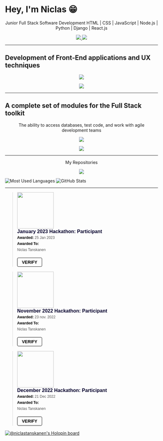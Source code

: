 # Hey, I'm Niclas :grin:


<p align="center">Junior Full Stack Software Development HTML | CSS | JavaScript | Node.js | Python | Django | React.js</p>

<p align="center">
  <a href="https://www.linkedin.com/in/niclastanskanen/">
    <img src="https://skillicons.dev/icons?i=linkedin" />
  </a>
  <a href="https://discord.com/users/benyah#9490" />
    <img src="https://skillicons.dev/icons?i=discord" />
  </a>
</p>

----

## Development of **Front-End** applications and UX techniques

<p align="center">
  <a href="https://skillicons.dev">
    <img src="https://skillicons.dev/icons?i=html,css,js,react" />
  </a>
</p>
<p align="center">
  <a href="https://skillicons.dev">
    <img src="https://skillicons.dev/icons?i=bootstrap,tailwind" />
  </a>
</p>

-----


## A complete set of modules for the **Full Stack** toolkit

<p align="center">The ability to access databases, test code, and work with agile development teams</p>

<p align="center">
  <a href="https://skillicons.dev">
    <img src="https://skillicons.dev/icons?i=py,django,jquery,postgres,jest,nodejs,flask,mysql" />
  </a>
</p>

<p align="center">
  <a href="https://skillicons.dev">
    <img src="https://skillicons.dev/icons?i=heroku,git" />
  </a>
</p>

----

<p align="center">My Repositories</p>
<p align="center">
  <a href="[https://skillicons.dev](https://github.com/niclastanskanen?tab=repositories)">
    <img src="https://skillicons.dev/icons?i=github" />
  </a>
</p>

![Most Used Languages](https://github-readme-stats.vercel.app/api/top-langs?username=niclastanskanen&show_icons=true&locale=en&layout=compact&theme=tokyonight) ![GitHub Stats](https://github-readme-stats.vercel.app/api?username=niclastanskanen&show_icons=true&theme=tokyonight)

----

<blockquote class="badgr-badge" style="font-family: Helvetica, Roboto, &quot;Segoe UI&quot;, Calibri, sans-serif;"><a href="https://api.eu.badgr.io/public/assertions/7XK1LNZkSUGz4JjkyGl1gA?identity__email=niclastanskanen%40hotmail.com"><img width="120px" height="120px" src="https://api.eu.badgr.io/public/assertions/7XK1LNZkSUGz4JjkyGl1gA/image"></a><p class="badgr-badge-name" style="hyphens: auto; overflow-wrap: break-word; word-wrap: break-word; margin: 0; font-size: 16px; font-weight: 600; font-style: normal; font-stretch: normal; line-height: 1.25; letter-spacing: normal; text-align: left; color: #05012c;">January 2023 Hackathon: Participant</p><p class="badgr-badge-date" style="margin: 0; font-size: 12px; font-style: normal; font-stretch: normal; line-height: 1.67; letter-spacing: normal; text-align: left; color: #555555;"><strong style="font-size: 12px; font-weight: bold; font-style: normal; font-stretch: normal; line-height: 1.67; letter-spacing: normal; text-align: left; color: #000;">Awarded: </strong>25 Jan 2023</p><p class="badgr-badge-recipient" style="margin: 0; font-size: 12px; font-style: normal; font-stretch: normal; line-height: 1.67; letter-spacing: normal; text-align: left; color: #555555;"><strong style="font-size: 12px; font-weight: bold; font-style: normal; font-stretch: normal; line-height: 1.67; letter-spacing: normal; text-align: left; color: #000;">Awarded To: </strong><span style="display: block;"> Niclas Tanskanen</span></p><p style="margin: 16px 0; padding: 0;"><a class="badgr-badge-verify" target="_blank" href="https://badgecheck.io?url=https%3A%2F%2Fapi.eu.badgr.io%2Fpublic%2Fassertions%2F7XK1LNZkSUGz4JjkyGl1gA%3Fidentity__email%3Dniclastanskanen%2540hotmail.com&amp;identity__email=niclastanskanen%40hotmail.com" style="box-sizing: content-box; display: flex; align-items: center; justify-content: center; margin: 0; font-size:14px; font-weight: bold; width: 48px; height: 16px; border-radius: 4px; border: solid 1px black; text-decoration: none; padding: 6px 16px; margin: 16px 0; color: black;">VERIFY</a></p></blockquote>

<blockquote class="badgr-badge" style="font-family: Helvetica, Roboto, &quot;Segoe UI&quot;, Calibri, sans-serif;"><a href="https://api.eu.badgr.io/public/assertions/BpMk9VAySY24-ytOxS8H-w?identity__email=niclastanskanen%40hotmail.com"><img width="120px" height="120px" src="https://api.eu.badgr.io/public/assertions/BpMk9VAySY24-ytOxS8H-w/image"></a><p class="badgr-badge-name" style="hyphens: auto; overflow-wrap: break-word; word-wrap: break-word; margin: 0; font-size: 16px; font-weight: 600; font-style: normal; font-stretch: normal; line-height: 1.25; letter-spacing: normal; text-align: left; color: #05012c;">November 2022 Hackathon: Participant</p><p class="badgr-badge-date" style="margin: 0; font-size: 12px; font-style: normal; font-stretch: normal; line-height: 1.67; letter-spacing: normal; text-align: left; color: #555555;"><strong style="font-size: 12px; font-weight: bold; font-style: normal; font-stretch: normal; line-height: 1.67; letter-spacing: normal; text-align: left; color: #000;">Awarded: </strong>23 nov. 2022</p><p class="badgr-badge-recipient" style="margin: 0; font-size: 12px; font-style: normal; font-stretch: normal; line-height: 1.67; letter-spacing: normal; text-align: left; color: #555555;"><strong style="font-size: 12px; font-weight: bold; font-style: normal; font-stretch: normal; line-height: 1.67; letter-spacing: normal; text-align: left; color: #000;">Awarded To: </strong><span style="display: block;"> Niclas Tanskanen</span></p><p style="margin: 16px 0; padding: 0;"><a class="badgr-badge-verify" target="_blank" href="https://badgecheck.io?url=https%3A%2F%2Fapi.eu.badgr.io%2Fpublic%2Fassertions%2FBpMk9VAySY24-ytOxS8H-w%3Fidentity__email%3Dniclastanskanen%2540hotmail.com&amp;identity__email=niclastanskanen%40hotmail.com" style="box-sizing: content-box; display: flex; align-items: center; justify-content: center; margin: 0; font-size:14px; font-weight: bold; width: 48px; height: 16px; border-radius: 4px; border: solid 1px black; text-decoration: none; padding: 6px 16px; margin: 16px 0; color: black;">VERIFY</a></p></blockquote>

<blockquote class="badgr-badge" style="font-family: Helvetica, Roboto, &quot;Segoe UI&quot;, Calibri, sans-serif;"><a href="https://api.eu.badgr.io/public/assertions/_-EqS_zWQFWeUcw7NsjXVQ?identity__email=niclastanskanen%40hotmail.com"><img width="120px" height="120px" src="https://api.eu.badgr.io/public/assertions/_-EqS_zWQFWeUcw7NsjXVQ/image"></a><p class="badgr-badge-name" style="hyphens: auto; overflow-wrap: break-word; word-wrap: break-word; margin: 0; font-size: 16px; font-weight: 600; font-style: normal; font-stretch: normal; line-height: 1.25; letter-spacing: normal; text-align: left; color: #05012c;">December 2022 Hackathon: Participant</p><p class="badgr-badge-date" style="margin: 0; font-size: 12px; font-style: normal; font-stretch: normal; line-height: 1.67; letter-spacing: normal; text-align: left; color: #555555;"><strong style="font-size: 12px; font-weight: bold; font-style: normal; font-stretch: normal; line-height: 1.67; letter-spacing: normal; text-align: left; color: #000;">Awarded: </strong>21 Dec 2022</p><p class="badgr-badge-recipient" style="margin: 0; font-size: 12px; font-style: normal; font-stretch: normal; line-height: 1.67; letter-spacing: normal; text-align: left; color: #555555;"><strong style="font-size: 12px; font-weight: bold; font-style: normal; font-stretch: normal; line-height: 1.67; letter-spacing: normal; text-align: left; color: #000;">Awarded To: </strong><span style="display: block;"> Niclas Tanskanen</span></p><p style="margin: 16px 0; padding: 0;"><a class="badgr-badge-verify" target="_blank" href="https://badgecheck.io?url=https%3A%2F%2Fapi.eu.badgr.io%2Fpublic%2Fassertions%2F_-EqS_zWQFWeUcw7NsjXVQ%3Fidentity__email%3Dniclastanskanen%2540hotmail.com&amp;identity__email=niclastanskanen%40hotmail.com" style="box-sizing: content-box; display: flex; align-items: center; justify-content: center; margin: 0; font-size:14px; font-weight: bold; width: 48px; height: 16px; border-radius: 4px; border: solid 1px black; text-decoration: none; padding: 6px 16px; margin: 16px 0; color: black;">VERIFY</a></p></blockquote>


[![@niclastanskanen's Holopin board](https://holopin.me/niclastanskanen)](https://holopin.io/@niclastanskanen)



